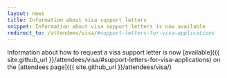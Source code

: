```yaml
---
layout: news
title: Information about visa support letters
snippet: Information about visa support letters is now available
redirect_to: /attendees/visa/#support-letters-for-visa-applications
---
```


Information about how to request a visa support letter is now [available]({{ site.github_url }}/attendees/visa/#support-letters-for-visa-applications) on the [attendees page]({{ site.github_url }}/attendees/visa/)